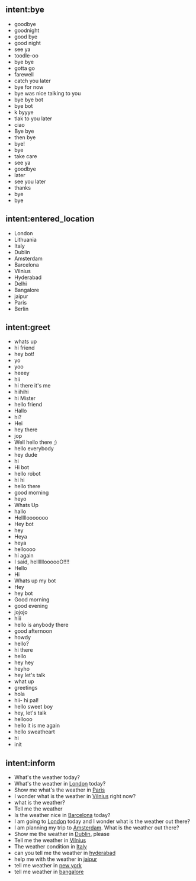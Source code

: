 ## intent:bye
- goodbye
- goodnight
- good bye
- good night
- see ya
- toodle-oo
- bye bye
- gotta go
- farewell
- catch you later
- bye for now
- bye was nice talking to you
- bye bye bot
- bye bot
- k byyye
- tlak to you later
- ciao
- Bye bye
- then bye
- bye!
- bye
- take care
- see ya
- goodbye
- later
- see you later
- thanks
- bye
- bye

## intent:entered_location
- London
- Lithuania
- Italy
- Dublin
- Amsterdam
- Barcelona
- Vilnius
- Hyderabad
- Delhi
- Bangalore
- jaipur
- Paris
- Berlin

## intent:greet
- whats up
- hi friend
- hey bot!
- yo
- yoo
- heeey
- hii
- hi there it's me
- hiihihi
- hi Mister
- hello friend
- Hallo
- hi?
- Hei
- hey there
- jop
- Well hello there ;)
- hello everybody
- hey dude
- hi
- Hi bot
- hello robot
- hi hi
- hello there
- good morning
- heyo
- Whats Up
- hallo
- Hellllooooooo
- Hey bot
- hey
- Heya
- heya
- helloooo
- hi again
- I said, helllllloooooO!!!!
- Hello
- Hi
- Whats up my bot
- Hey
- hey bot
- Good morning
- good evening
- jojojo
- hiii
- hello is anybody there
- good afternoon
- howdy
- hello?
- hi there
- hello
- hey hey
- heyho
- hey let's talk
- what up
- greetings
- hola
- hii- hi pal!
- hello sweet boy
- hey, let's talk
- hellooo
- hello it is me again
- hello sweatheart
- hi
- init

## intent:inform
- What's the weather today?
- What's the weather in [London](location) today?
- Show me what's the weather in [Paris](location)
- I wonder what is the weather in [Vilnius](location) right now?
- what is the weather?
- Tell me the weather
- Is the weather nice in [Barcelona](location) today?
- I am going to [London](location) today and I wonder what is the weather out there?
- I am planning my trip to [Amsterdam](location). What is the weather out there?
- Show me the weather in [Dublin](location), please
- Tell me the weather in [Vilnius](location)
- The weather condition in [Italy](location)
- can you tell me the weather in [hyderabad](location)
- help me with the weather in [jaipur](location)
- tell me weather in [new york](location)
- tell me weather in [bangalore](location)
